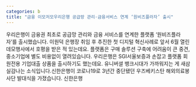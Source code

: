 ```yaml
---
categories: b
title: "금융 이모저모우리은행 공급망 관리·금융서비스 연계 ‘원비즈플라자’ 출시"
---
```

우리은행이 금융권 최초로 공급망 관리와 금융 서비스를 연계한 플랫폼 ‘원비즈플라자’를 출시했습니다. 이원덕 은행장 취임 후 추진한 첫 디지털 혁신사례로 앞서 6월 열린 데모행사에서 호평을 받은 적 있는데요. 플랫폼은 구매 솔루션 구축에 어려움이 큰 중견, 중소기업에 별도 비용없이 열려있습니다. 우리은행은 SGI서울보증과 손잡고 플랫폼 회원전용 기업대출 상품을 출시하기도 했는데요. 유니버셜 뱅크시대가 가까워지는 게 새삼 실감나는 소식입니다.신한은행이 코로나19로 3년간 중단됐던 우즈베키스탄 해외의료봉사단 발대식을 가졌습니다. 신한은행